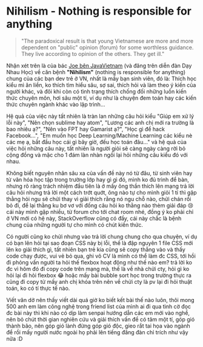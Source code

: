 # Nihilism - Nothing is responsible for anything

> "The paradoxical result is that young Vietnamese are more and more dependent on "public" opinion (forum) for some worthless guidance. They live according to opinion of the others. They get ill."

Nhận xét trên là của bác [Joe bên JavaVietnam](https://daynhauhoc.com/t/nihilism-in-vietnam/37591/6) (và đăng trên diễn đàn Dạy Nhau Học) về căn bệnh **"Nihilism"** (nothing is responsible for anything) chung của các bạn dev trẻ ở VN, nhất là mấy bạn sinh viên, đó là: Thích học kiểu mì ăn liền, ko thích tìm hiểu sâu, sợ sai, thích hỏi và làm theo ý kiến của người khác, và đôi khi còn có tình trạng thích chống đối những luồn kiến thức chuyên môn, hơi sâu một tí, ví dụ như là chuyện đem toán hay các kiến thức chuyên ngành khác vào lập trình... 

Hệ quả của việc này tất nhiên là tràn lan những câu hỏi kiểu "Giúp em xử lý lỗi này", "Nên chọn sublime hay atom", "Lương các anh chị mới ra trường là bao nhiêu ạ?", "Nên vào FPT hay Gamarist ạ?", "Học gì để hack Facebook...", "Em muốn học Deep Learning/Machine Learning các kiểu nè các mẹ ạ, bắt đầu học cái gì bây giờ, đếu học toán đâu..." và hệ quả của việc hỏi những câu này, tất nhiên là người giỏi sẽ càng ngày càng rời bỏ cộng đồng và mặc cho 1 đám làn nhàn ngồi lại hỏi những câu kiểu đó với nhau.

Không biết nguyên nhân sâu xa của vấn đề này nó từ đâu, từ sinh viên hay từ văn hóa học tập trong trường lớp hay gì gì đó, mình ko đủ trình để bàn, nhưng rõ ràng trách nhiệm đầu tiên là ở mấy ông thần thích lên mạng trả lời câu hỏi nhưng trả lời một cách trớt quớt, ông nào tự cho mình giỏi 1 tí thì gặp thằng hỏi ngu sẽ chửi thay vì giải thích rằng nó ngu chỗ nào, chửi chán rồi bỏ đi, để lại thằng ku bơ vơ với đống câu hỏi ko thằng nào thèm giải đáp 😢  cái này mình gặp nhiều, từ forum cho tới chat room nhé, đồng ý ko phải chỉ ở VN mới có hệ này, StackOverflow cũng có đầy, cái này chắc là bệnh chung của những người tự cho mình có chút kiến thức.

Có người cũng ko chửi nhưng vào trả lời chung chung cho qua chuyện, ví dụ có bạn lên hỏi tại sao đoạn CSS này bị lỗi, thế là đập nguyên 1 file CSS mới lên ko giải thích gì, tất nhiên bạn trẻ kia cũng sẽ copy thẳng vào và thấy code chạy được, vui vẻ bỏ qua, ghi vô CV là mình có thể làm đc CSS, tới hồi đi phỏng vấn người ta hỏi thế flexbox hoạt động như thế nào em? trả lời ko đc vì hôm đó đi copy code trên mạng mà, thế là về nhà chửi cty, hỏi gì ko hỏi lại đi hỏi flexbox 😂  hoặc mấy bài bubble sort học trong trường thực ra cũng đi copy từ mấy anh chị khóa trên nên về chửi cty là pv lại đi hỏi thuật toán, ko có tí thực tế nào.

Viết văn dở nên thấy viết dài quá giờ ko biết kết bài thế nào luôn, thôi mong 500 anh em làm công nghệ trong friend list của mình ai đi qua tình cờ đọc đc bài này thì khi nào có dịp làm senpai hướng dẫn các em mới vào nghề, nên bỏ chút thời gian nghiên cứu và giải thích vấn đề có tâm một tí, góp gió thành bão, nên góp gió lành đừng góp gió độc, gieo rắt tai họa vào ngành để rồi mấy người nước ngoài họ phải lên tiếng đăng đàn chỉ trích như vậy nữa :D 
